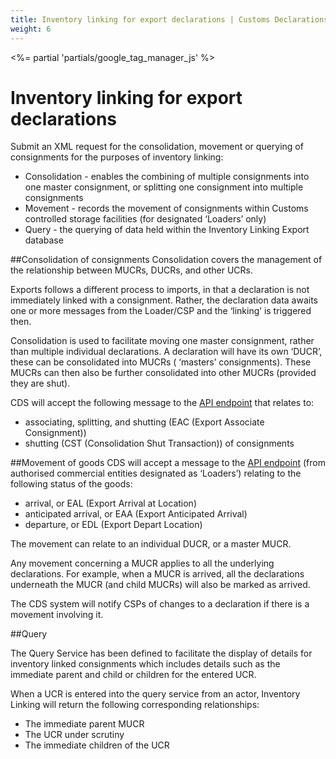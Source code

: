 ```yaml
---
title: Inventory linking for export declarations | Customs Declarations End-to-End Service Guide
weight: 6
---
```


<%= partial 'partials/google_tag_manager_js' %>

# Inventory linking for export declarations

Submit an XML request for the consolidation, movement or querying of consignments for the purposes of inventory linking:

- Consolidation - enables the combining of multiple consignments into one master consignment, or splitting one consignment into multiple consignments
- Movement - records the movement of consignments within Customs controlled storage facilities (for designated ‘Loaders’ only)
- Query - the querying of data held within the Inventory Linking Export database

##Consolidation of consignments
Consolidation covers the management of the relationship between MUCRs, DUCRs, and other UCRs.

Exports follows a different process to imports, in that a declaration is not immediately linked with a consignment. Rather, the declaration data awaits one or more messages from the Loader/CSP and the ‘linking’ is triggered then.

Consolidation is used to facilitate moving one master consignment, rather than multiple individual declarations. A declaration will have its own ‘DUCR’, these can be consolidated into MUCRs ( ‘masters’ consignments). These MUCRs can then also be further consolidated into other MUCRs (provided they are shut).

CDS will accept the following message to the [API endpoint](/api-documentation/docs/api/service/customs-inventory-linking-exports) that relates to:

- associating, splitting, and shutting (EAC (Export Associate Consignment)) 
- shutting (CST (Consolidation Shut Transaction)) of consignments

##Movement of goods
CDS will accept a message to the [API endpoint](/api-documentation/docs/api/service/customs-inventory-linking-exports) (from authorised commercial entities designated as ‘Loaders’) relating to the following status of the goods:

- arrival, or EAL (Export Arrival at Location)
- anticipated arrival, or EAA (Export Anticipated Arrival)
- departure, or EDL (Export Depart Location)

The movement can relate to an individual DUCR, or a master MUCR.

Any movement concerning a MUCR applies to all the underlying declarations. For example, when a MUCR is arrived, all the declarations underneath the MUCR (and child MUCRs) will also be marked as arrived.

The CDS system will notify CSPs of changes to a declaration if there is a movement involving it.

##Query
 
The Query Service has been defined to facilitate the display of details for inventory linked consignments which includes details such as the immediate parent and child or children for the entered UCR.

When a UCR is entered into the query service from an actor, Inventory Linking will return the following corresponding relationships:

- The immediate parent MUCR
- The UCR under scrutiny
- The immediate children of the UCR
